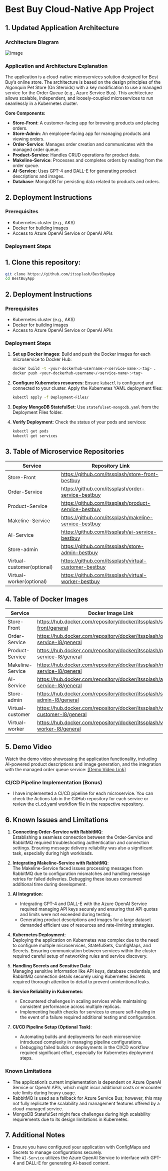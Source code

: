 # Best Buy Cloud-Native App Project

## 1. Updated Application Architecture
### Architecture Diagram
![image](https://github.com/user-attachments/assets/7eda2863-1823-4001-848c-28fdf99c430c)


### Application and Architecture Explanation
The application is a cloud-native microservices solution designed for Best Buy’s online store. The architecture is based on the design principles of the Algonquin Pet Store (On Steroids) with a key modification to use a managed service for the Order Queue (e.g., Azure Service Bus). This architecture allows scalable, independent, and loosely-coupled microservices to run seamlessly in a Kubernetes cluster.

**Core Components:**
- **Store-Front**: A customer-facing app for browsing products and placing orders.
- **Store-Admin**: An employee-facing app for managing products and viewing orders.
- **Order-Service**: Manages order creation and communicates with the managed order queue.
- **Product-Service**: Handles CRUD operations for product data.
- **Makeline-Service**: Processes and completes orders by reading from the order queue.
- **AI-Service**: Uses GPT-4 and DALL-E for generating product descriptions and images.
- **Database**: MongoDB for persisting data related to products and orders.

## 2. Deployment Instructions
### Prerequisites
- Kubernetes cluster (e.g., AKS)
- Docker for building images
- Access to Azure OpenAI Service or OpenAI APIs

### Deployment Steps
## 1. Clone this repository:
   ```bash
   git clone https://github.com/itssplash/BestBuyApp
   cd BestBuyApp
   ```
   
## 2. Deployment Instructions
### Prerequisites
- Kubernetes cluster (e.g., AKS)
- Docker for building images
- Access to Azure OpenAI Service or OpenAI APIs

### Deployment Steps
1. **Set up Docker images**: Build and push the Docker images for each microservice to Docker Hub:
    ```bash
    docker build -t <your-dockerhub-username>/<service-name>:<tag> .
    docker push <your-dockerhub-username>/<service-name>:<tag>
    ```

2. **Configure Kubernetes resources**: Ensure `kubectl` is configured and connected to your cluster. Apply the Kubernetes YAML deployment files:
    ```bash
    kubectl apply -f Deployment-Files/
    ```

3. **Deploy MongoDB StatefulSet**: Use `statefulset-mongodb.yaml` from the Deployment Files folder.

4. **Verify Deployment**: Check the status of your pods and services:
    ```bash
    kubectl get pods
    kubectl get services
    ```

## 3. Table of Microservice Repositories
| Service           | Repository Link               |
|-------------------|--------------------------------|
| Store-Front       | https://github.com/itssplash/store-front-bestbuy           |
| Order-Service     | https://github.com/itssplash/order-service-bestbuy             |
| Product-Service   | https://github.com/itssplash/product-service-bestbuy             |
| Makeline-Service  | https://github.com/itssplash/makeline-service-bestbuy          |
| AI-Service        | https://github.com/itssplash/ai-service-bestbuy                 |
| Store-admin       | https://github.com/itssplash/store-admin-bestbuy                          |
| Virtual-customer(optional)  | https://github.com/itssplash/virtual-customer-bestbuy |
| Virtual-worker(optional)  | https://github.com/itssplash/virtual-worker-bestbuy                              |

## 4. Table of Docker Images
| Service           | Docker Image Link             |
|-------------------|--------------------------------|
| Store-Front       | https://hub.docker.com/repository/docker/itssplash/store-front/general             |
| Order-Service     | https://hub.docker.com/repository/docker/itssplash/order-service-l8/general               |
| Product-Service   | https://hub.docker.com/repository/docker/itssplash/product-service-l8/general          |
| Makeline-Service  | https://hub.docker.com/repository/docker/itssplash/makeline-service-l8/general             |
| AI-Service        | https://hub.docker.com/repository/docker/itssplash/ai-service-l8/general           |
| Store-admin       | https://hub.docker.com/repository/docker/itssplash/store-admin-l8/general                      |
| Virtual-customer  | https://hub.docker.com/repository/docker/itssplash/virtual-customer-l8/general            |
| Virtual-worker    | https://hub.docker.com/repository/docker/itssplash/virtual-worker-l8/general                      |

## 5. Demo Video
Watch the demo video showcasing the application functionality, including AI-powered product descriptions and image generation, and the integration with the managed order queue service: [[Demo Video Link]](https://algonquinlivecom-my.sharepoint.com/:v:/g/personal/abhi0012_algonquinlive_com/EazYQaGhYMpEnriSo1_tK7YBFjX2e3Jsr30mNRWp-cix2w?e=Zt6OVM&nav=eyJyZWZlcnJhbEluZm8iOnsicmVmZXJyYWxBcHAiOiJTdHJlYW1XZWJBcHAiLCJyZWZlcnJhbFZpZXciOiJTaGFyZURpYWxvZy1MaW5rIiwicmVmZXJyYWxBcHBQbGF0Zm9ybSI6IldlYiIsInJlZmVycmFsTW9kZSI6InZpZXcifX0%3D)


### CI/CD Pipeline Implementation (Bonus)
- I have implemented a CI/CD pipeline for each microservice. You can check the Actions tab in the GitHub repository for each service or review the ci_cd.yaml workflow file in the respective repository.

## 6. Known Issues and Limitations
1. **Connecting Order-Service with RabbitMQ**:  
   Establishing a seamless connection between the Order-Service and RabbitMQ required troubleshooting authentication and connection settings. Ensuring message delivery reliability was also a significant task, especially during high workloads.

2. **Integrating Makeline-Service with RabbitMQ**:  
   The Makeline-Service faced issues processing messages from RabbitMQ due to configuration mismatches and handling message retries for failed deliveries. Debugging these issues consumed additional time during development.

3. **AI Integration**:  
   - Integrating GPT-4 and DALL-E with the Azure OpenAI Service required managing API keys securely and ensuring that API quotas and limits were not exceeded during testing.  
   - Generating product descriptions and images for a large dataset demanded efficient use of resources and rate-limiting strategies.

4. **Kubernetes Deployment**:  
   Deploying the application on Kubernetes was complex due to the need to configure multiple microservices, StatefulSets, ConfigMaps, and Secrets. Ensuring communication between services within the cluster required careful setup of networking rules and service discovery.

5. **Handling Secrets and Sensitive Data**:  
   Managing sensitive information like API keys, database credentials, and RabbitMQ connection details securely using Kubernetes Secrets required thorough attention to detail to prevent unintentional leaks.

6. **Service Reliability in Kubernetes**:  
   - Encountered challenges in scaling services while maintaining consistent performance across multiple replicas.  
   - Implementing health checks for services to ensure self-healing in the event of a failure required additional testing and configuration.

7. **CI/CD Pipeline Setup (Optional Task)**:  
   - Automating builds and deployments for each microservice introduced complexity in managing pipeline configurations.  
   - Debugging failed builds or deployments in the CI/CD workflow required significant effort, especially for Kubernetes deployment steps.

### Known Limitations
- The application’s current implementation is dependent on Azure OpenAI Service or OpenAI APIs, which might incur additional costs or encounter rate limits during heavy usage.  
- RabbitMQ is used as a fallback for Azure Service Bus; however, this may not fully replicate the scalability and management features offered by a cloud-managed service.  
- MongoDB StatefulSet might face challenges during high scalability requirements due to its design limitations in Kubernetes.

## 7. Additional Notes
- Ensure you have configured your application with ConfigMaps and Secrets to manage configurations securely.
- The `AI-Service` utilizes the Azure OpenAI Service to interface with GPT-4 and DALL-E for generating AI-based content.
